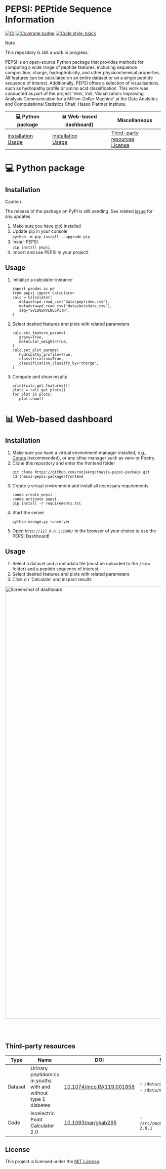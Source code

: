 # PEPSI: **PEP**tide **S**equence **I**nformation

[![CI](https://github.com/ronjakrg/thesis-pepsi-package/actions/workflows/ci.yml/badge.svg)](https://github.com/ronjakrg/thesis-pepsi-package/actions/workflows/ci.yml)
[![Coverage badge](https://github.com/ronjakrg/thesis-pepsi-package/raw/python-coverage-comment-action-data/badge.svg)](https://github.com/ronjakrg/thesis-pepsi-package/tree/python-coverage-comment-action-data/)
[![Code style: black](https://img.shields.io/badge/code%20style-black-000000.svg)](https://github.com/psf/black)

> [!NOTE]
> This repository is still a work in progress.

PEPSI is an open-source Python package that provides methods for computing a wide range of peptide features, including sequence composition, charge, hydrophobicity, and other physicochemical properties. All features can be calculated on an entire dataset or on a single peptide sequence of interest. Additionally, PEPSI offers a selection of visualisations, such as hydropathy profile or amino acid classification.
This work was conducted as part of the project 'Veni, Vidi, Visualization: Improving Analysis Communication for a Million-Dollar Machine' at the Data Analytics and Computational Statistics Chair, Hasso Plattner Institute.

| 💻 Python package | 📊 Web-based dashboard] | Miscellaneous |
|-------------------|-------------------------|-------|
| [Installation](#installation)<br>[Usage](#usage) | [Installation](#installation-1)<br>[Usage](#usage-1) | [Third-party resources](#third-party-resources)<br>[License](#license) |

# 💻 Python package
## Installation
> [!CAUTION]
> The release of the package on PyPI is still pending. See related [issue](https://github.com/pypi/support/issues/6869) for any updates.

1. Make sure you have [pip](https://pip.pypa.io/en/stable/installation/)) installed
2. Update pip in your console <br>
   ```python -m pip install --upgrade pip```
3. Install PEPSI <br>
   ```pip install pepsi```
4. Import and use PEPSI in your project!

## Usage
1. Initialize a calculator instance
   ```
   import pandas as pd
   from pepsi import Calculator
   calc = Calculator(
      dataset=pd.read_csv("data/peptides.csv"),
      metadata=pd.read_csv("data/metadata.csv"),
      seq="SVIDQSRVLNLGPITR",
   )
   ```
2. Select desired features and plots with related parameters
   ```
   calc.set_feature_params(
      gravy=True,
      molecular_weight=True,
   )
   calc.set_plot_params(
      hydropathy_profile=True,
      classification=True,
      classification_classify_by="charge",
   )
   ```
3. Compute and show results
   ```
   print(calc.get_features())
   plots = calc.get_plots()
   for plot in plots:
      plot.show()
   ```

# 📊 Web-based dashboard
## Installation

1. Make sure you have a virtual environment manager installed, e.g., [Conda](https://www.anaconda.com/docs/getting-started/miniconda/install/) (recommended), or any other manager such as venv or Poetry.
2. Clone this repository and enter the frontend folder<br>
   ```
   git clone https://github.com/ronjakrg/thesis-pepsi-package.git
   cd thesis-pepsi-package/frontend
   ```
3. Create a virtual environment and install all necessary requirements<br>
   ```
   conda create pepsi
   conda activate pepsi
   pip install -r requirements.txt
   ```
4. Start the server<br>
   ```
   python manage.py runserver
   ```
5. Open `http://127.0.0.1:8000/` in the browser of your choice to use the PEPSI Dashboard!

## Usage
1. Select a dataset and a metadata file (must be uploaded to the `/data` folder) and a peptide sequence of interest.
2. Select desired features and plots with related parameters
3. Click on 'Calculate' and inspect results
<img width="2240" height="1400" alt="Screenshot of dashboard" src="https://github.com/user-attachments/assets/e61d6bd7-6826-4323-8e2f-7a416edfdd5b" />

<br><br>
## Third-party resources
| Type    | Name                                                           | DOI                                                                  | Saved in                                     |
|---------|----------------------------------------------------------------|----------------------------------------------------------------------|----------------------------------------------|
| Dataset | Urinary peptidomics in youths with and without type 1 diabetes | [10.1074/mcp.RA119.001858](https://doi.org/10.1074/mcp.RA119.001858) | - `/data/peptides.csv`<br>- `/data/metadata.csv` |
| Code    | Isoelectric Point Calculator 2.0                               | [10.1093/nar/gkab295](https://doi.org/10.1093/nar/gkab295)           | - `/src/pepsi/external/ipc-2.0.1`               |

## License
This project is licensed under the [MIT License](./LICENSE).
